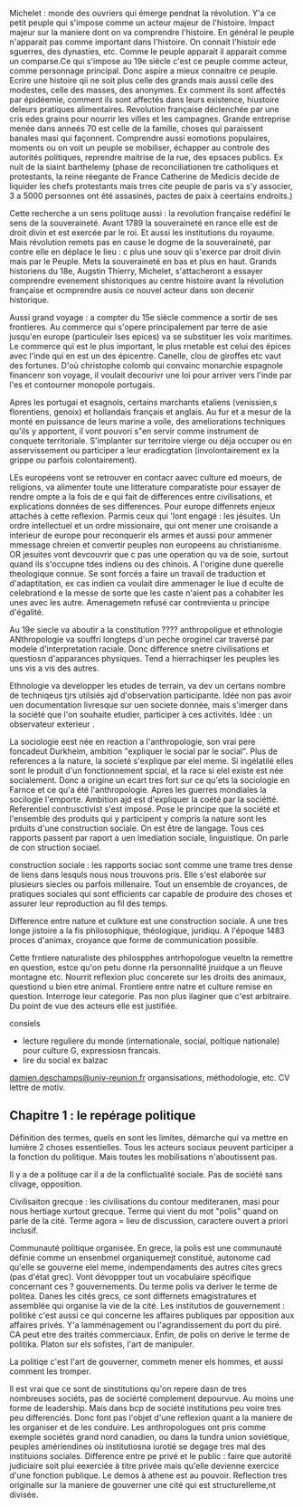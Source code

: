 Michelet : monde des ouvriers qui émerge pendnat la révolution. Y'a ce petit peuple qui s'impose comme un acteur majeur de l'histoire. Impact majeur sur la maniere dont on va comprendre l'histoire. En général le peuple n'apparait pas comme important dans l'histoire. On connait l'histoir ede sguerres, des dynasties, etc. Comme le peuple apparait il apparait comme un comparse.Ce qui s'impose au 19e siècle c'est ce peuple comme acteur, comme personnage principal. Donc aspire a mieux connaitre ce peuple. Ecrire une histoire qii ne soit plus celle des grands mais aussi celle des modestes, celle des masses, des anonymes. Ex comment ils sont affectés par épidéemie, comment ils sont affectés dans leurs existence, hiustoire deleurs pratiques alimentaires. Revolution française déclenchée par une cris edes grains pour nourrir les villes et les campagnes. Grande entreprise menée dans anneés 70 est celle de la famille, choses qui paraissent banales masi qui façonnent. Comprendre aussi eomotions populaires, moments ou on voit un peuple se mobiliser, échapper au controle des autorités politiques, reprendre maitrise de la rue, des epsaces publics. Ex nuit de la siaint barthelemy (phase de reconciliationen tre catholiques et protestants, la reine réegante de France Catherine de Medicis decide de liquider les chefs protestants mais trres cite peuple de paris va s'y associer, 3 a 5000 personnes ont été assasinés, pactes de paix à ceertains endroits.)

Cette recherche a un sens polituqe aussi : la revolution française redéfini le sens de la souveraineté. Avant 1789 la souveraineté en rance elle est de droit divin et est exercée par le roi. Et aussi les institutions du royaume. Mais révolution remets pas en cause le dogme de la souveraineté, par contre elle en déplace le lieu : c plus une souv qii s'exerce par droit divin mais par le Peuple. Mets la souveraineté en bas et plus en haut. Grands historiens du 18e, Augstin Thierry, Michelet, s'attacheront a essayer comprendre evenement shistoriques au centre histoire avant la révolution française et ocmprendre ausis ce nouvel acteur dans son decenir historique. 

Aussi grand voyage : a compter du 15e siècle commence a sortir de ses frontieres. Au commerce qui s'opere principalement par terre de asie jusqu'en europe (particuleir lses epices) va se substituer les voix maritimes. Le commerce qui est le plus important, le plus rnetable est celui des épices avec l'inde qui en est un des épicentre. Canelle, clou de giroffes etc vaut des fortunes. D'où christophe colomb qui convainc monarchie espagnole financenr son voyage, il voulait decourivr une loi pour arriver vers l'inde par l'es et contourner monopole portugais. 

Apres les portugai et esagnols, certains marchants etaliens (venissien,s florentiens, genoix) et hollandais français et anglais. Au fur et a mesur de la monté en puissance de leurs marine a voile, des ameliorations techniques qu'ils y apportent, il vont pouvori s"en servir comme instrument de conquete territoriale. S'implanter sur territoire vierge ou déja occuper ou en asservissement ou participer a leur eradicgtation (involontairement ex la grippe ou parfois colontairement).

LEs européens vont se retrouver en contacr aavec culture ed moeurs, de religions, va alimenter toute une litterature comparatiste pour essayer de rendre ompte a la fois de e qui fait de differences entre civilisations, et explications données de ses differences. Pour europe diffenrets enjeux attachés à cette reflexion. Parmis ceux qui 'lont engagé : les jésuites. Un ordre intellectuel et un ordre missionaire, qui ont mener une croisande a interieur de europe pour reconquerir els armes et aussi pour ammener mmessage chreien et convertir peuples non europeens au christianisme. OR jesuites vont devcouvrir que c pas une operation qu va de soie, surtout quand ils s'occupne tdes indiens ou des chinois. A l'origine dune querelle theologique connue. Se sont forcés a faire un travail de traduction et d'adaptitation, ex cas indien ca voulait dire ammenager le liue d eculte de celebrationd e la messe de sorte que les caste n'aient pas a cohabiter les unes avec les autre. Amenagemetn refusé car contrevienta u principe d'égalité. 

Au 19e siecle va aboutir a la constitution ???? anthropoligue et ethnologie ANthropologie va souffri longteps d'un peche oroginel car traversé par modele d'interpretation raciale. Donc difference snetre civilisations et questiosn d'apparances physiques. Tend a hierrachiqser les peuples les uns vis a vis des autres. 

Ethnologie va developper les etudes de terrain, va dev un certans nombre de techniqeus tjrs utilsiés ajd d'observation participante. Idée non pas avoir uen documentation livresque sur uen societe donnée, mais s'imerger dans la société que l'on souhaite etudier, participer à ces activités. Idée : un observateur exterieur . 

La sociologie eest née en reaction a l'anthropologie, son vrai pere foncadeut Durkheim, ambition "expliquer le social par le social". Plus de references a la nature, la societé s'explique par elel meme. Si ingélatilé elles sont le produit d'un fonctionnement spcial, et la race si elel existe est née socialement. Donc a origine un ecart tres fort sur ce qu'ets la sociologie en Farnce et ce qu'a été l'anthropologie. Apres les guerres mondiales la socilogie l'emporte. Ambition ajd est d'expliquer la coété par la sociétté.  Referentiel contrusctivist s'est imposé. Pose le principe que la société et l'ensemble des produits qui y participent y compris la nature sont les prduits d'une construction sociale. On est être de langage. Tous ces rapports passent par raport a uen lmediation sociale, linguistique. On parle de con struction sociael. 

construction sociale : les rapports sociac sont comme une trame tres dense de liens dans lesquls nous nous trouvons pris. Elle s'est elaborée sur plusieurs siecles ou parfois millenaire. Tout un ensemble de croyances, de pratiques sociales qui sont efficients car capable de produire des choses et assurer leur reproduction au fil des temps. 

Difference entre nature et culkture est une construction sociale.  A une tres longe jistoire a la fis philosophique, théologique, juridiqu. A l'époque 1483 proces d'animax, croyance que forme de communication possible. 

Cette frntiere naturaliste des philospphes antrhopologue veueltn la remettre en question, estce qu'on petu donne rla personnalité jruidque a un fleuve montagne etc. Nourrit reflexion pluc concerete sur les droits des animaux, questiond u bien etre animal. Frontiere entre natre et culture remise en question. Interroge leur categorie. Pas non plus ilaginer que c'est arbitraire. Du point de vue des acteurs elle est justifiée. 


consiels
- lecture reguliere du monde (internationale, social, poltique nationale) pour culture G, expressiosn francais.
- lire du social ex balzac

damien.deschamps@univ-reunion.fr
organsisations, méthodologie, etc. CV lettre de motiv. 

## Chapitre 1 : le repérage politique

Définition des termes, quels en sont les limites, démarche qui va mettre en lumière 2 choses essentielles. Tous les acteurs sociaux peuvent participer a la fonction du politique. Mais toutes les mobilisations n'aboutissent pas.

Il y a de a polituqe car il a de la conflictualité sociale. Pas de société sans clivage, opposition. 

Civilisaiton grecque : les civilisations du contour mediteranen, masi pour nous hertiage xurtout grecque. Terme qui vient du mot "polis" quand on parle de la cité. Terme agora = lieu de discussion, caractere ouvert a priori inclusif. 

Communauté politique organisée. En grece, la polis est une communauté définie comme un ensenbmel organiquemejt constitué, autonome cad qu'elle se gouverne elel meme, indempendaments des autres cites grecs (pas d'état grec). Vont dévoppper tout un vocabulaire spécifique concernant ces ? gouvernements. Du terme polis va deriver le terme de politea. Danes les cités grecs, ce sont differnets emagistratures et assemblée qui organise la vie de la cité. Les institutios de gouvernement : politiké c'est aussi ce qui concerne les affaires publiques par opposition aux affaires privés. Y'a lamménagement ou l'agrandissement du port du piré. CA peut etre des traités commerciaux. Enfin, de polis on derive le terme de politika. Platon sur els sofistes, l'art de manipuler. 

La politiqe c'est l'art de gouverner, commetn mener els hommes, et aussi comment les tromper. 

Il est vrai que ce sont de sinstitutions qu'on repere dasn de tres nombreuses sociéts, pas de sociérté complement depourvue. Au moins une forme de leadership. Mais dans bcp de société institutions peu voire tres peu differenciés. Donc font pas l'objet d'une reflexion quant a la maniere de les organiser et de les conduire. Les anthropologues ont pris comme exemple sociétés grand nord canadien, ou dans la tundra union soviétique, peuples amériendines où institutiosna iurotié se degage tres mal des instituions sociales. Difference entre pe privé et le public : faire que autorité judiciaire soit plui eexerciée à titre privée mais qu'elle devienne exercice d'une fonction publique. Le demos à athene est au pouvoir. Reflection tres originalle sur la maniere de gouverner une cité qui est structurelleme,nt divisée. 